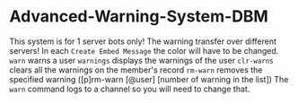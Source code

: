 # Advanced-Warning-System-DBM
This system is for 1 server bots only! The warning transfer over different servers!
In each ``Create Embed Message`` the color will have to be changed.
``warn`` warns a user
``warnings`` displays the warnings of the user
``clr-warns`` clears all the warnings on the member's record
``rm-warn`` removes the specified warning ([p]rm-warn [@user] [number of warning in the list])
The ``warn`` command logs to a channel so you will need to change that.
